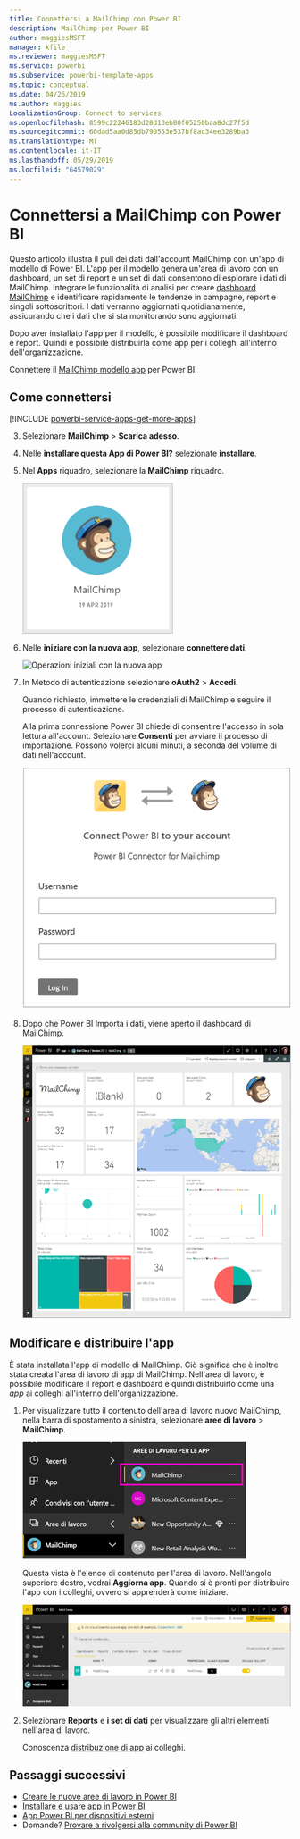 ```yaml
---
title: Connettersi a MailChimp con Power BI
description: MailChimp per Power BI
author: maggiesMSFT
manager: kfile
ms.reviewer: maggiesMSFT
ms.service: powerbi
ms.subservice: powerbi-template-apps
ms.topic: conceptual
ms.date: 04/26/2019
ms.author: maggies
LocalizationGroup: Connect to services
ms.openlocfilehash: 8599c22246183d28d13eb80f05250baa8dc27f5d
ms.sourcegitcommit: 60dad5aa0d85db790553e537bf8ac34ee3289ba3
ms.translationtype: MT
ms.contentlocale: it-IT
ms.lasthandoff: 05/29/2019
ms.locfileid: "64579029"
---
```

# <a name="connect-to-mailchimp-with-power-bi"></a>Connettersi a MailChimp con Power BI
Questo articolo illustra il pull dei dati dall'account MailChimp con un'app di modello di Power BI. L'app per il modello genera un'area di lavoro con un dashboard, un set di report e un set di dati consentono di esplorare i dati di MailChimp. Integrare le funzionalità di analisi per creare [dashboard MailChimp](https://powerbi.microsoft.com/integrations/mailchimp) e identificare rapidamente le tendenze in campagne, report e singoli sottoscrittori. I dati verranno aggiornati quotidianamente, assicurando che i dati che si sta monitorando sono aggiornati.

Dopo aver installato l'app per il modello, è possibile modificare il dashboard e report. Quindi è possibile distribuirla come app per i colleghi all'interno dell'organizzazione.

Connettere il [MailChimp modello app](https://app.powerbi.com/getdata/services/mailchimp) per Power BI.

## <a name="how-to-connect"></a>Come connettersi

[!INCLUDE [powerbi-service-apps-get-more-apps](./includes/powerbi-service-apps-get-more-apps.md)]

3. Selezionare **MailChimp** \> **Scarica adesso**.
4. Nelle **installare questa App di Power BI?** selezionate **installare**.
4. Nel **Apps** riquadro, selezionare la **MailChimp** riquadro.

    ![Riquadro dell'app Power BI MailChimp](media/service-connect-to-mailchimp/power-bi-connect-mailchimp.png)

6. Nelle **iniziare con la nuova app**, selezionare **connettere dati**.

    ![Operazioni iniziali con la nuova app](media/service-tutorial-connect-to-github/power-bi-github-app-tutorial-connect-data.png)

1. In Metodo di autenticazione selezionare **oAuth2** \> **Accedi**.
   
    Quando richiesto, immettere le credenziali di MailChimp e seguire il processo di autenticazione.
   
    Alla prima connessione Power BI chiede di consentire l'accesso in sola lettura all'account. Selezionare **Consenti** per avviare il processo di importazione. Possono volerci alcuni minuti, a seconda del volume di dati nell'account.
   
    ![Connettore di Power BI per MailChimp](media/service-connect-to-mailchimp/allow.png)

5. Dopo che Power BI Importa i dati, viene aperto il dashboard di MailChimp.
   
    ![Dashboard di Power BI MailChimp](media/service-connect-to-mailchimp/power-bi-mailchimp-dashboard.png)

## <a name="modify-and-distribute-your-app"></a>Modificare e distribuire l'app

È stata installata l'app di modello di MailChimp. Ciò significa che è inoltre stata creata l'area di lavoro di app di MailChimp. Nell'area di lavoro, è possibile modificare il report e dashboard e quindi distribuirlo come una *app* ai colleghi all'interno dell'organizzazione. 

1. Per visualizzare tutto il contenuto dell'area di lavoro nuovo MailChimp, nella barra di spostamento a sinistra, selezionare **aree di lavoro** > **MailChimp**. 

    ![Area di lavoro di MailChimp nel riquadro di spostamento a sinistra](media/service-connect-to-mailchimp/power-bi-mailchimp-left-nav.png)

    Questa vista è l'elenco di contenuto per l'area di lavoro. Nell'angolo superiore destro, vedrai **Aggiorna app**. Quando si è pronti per distribuire l'app con i colleghi, ovvero si apprenderà come iniziare.

    ![Elenco di contenuto MailChimp](media/service-connect-to-mailchimp/power-bi-mailchimp-content-list.png)

2. Selezionare **Reports** e **i set di dati** per visualizzare gli altri elementi nell'area di lavoro. 

    Conoscenza [distribuzione di app](service-create-distribute-apps.md) ai colleghi.

## <a name="next-steps"></a>Passaggi successivi

* [Creare le nuove aree di lavoro in Power BI](service-create-the-new-workspaces.md)
* [Installare e usare app in Power BI](consumer/end-user-apps.md)
* [App Power BI per dispositivi esterni](service-connect-to-services.md)
* Domande? [Provare a rivolgersi alla community di Power BI](http://community.powerbi.com/)

